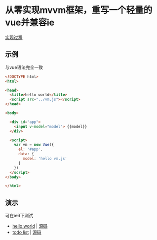 # 从零实现mvvm框架，重写一个轻量的vue并兼容ie

[实现过程](https://github.com/wusfen/vm/wiki)

## 示例

与vue语法完全一致

```html
<!DOCTYPE html>
<html>

<head>
  <title>hello world</title>
  <script src="../vm.js"></script>
</head>

<body>

  <div id="app">
    <input v-model="model"> {{model}}
  </div>

  <script>
    var vm = new Vue({
      el: '#app',
      data: {
        model: 'hello vm.js'
      }
    })
  </script>
</body>

</html>
```


## 演示

可在ie6下测试

* [hello world](https://wusfen.github.io/vm/examples/helloWorld.html) | [源码](examples/helloWorld.html)
* [todo list](https://wusfen.github.io/vm/examples/todoList.html) | [源码](examples/todoList.html)
